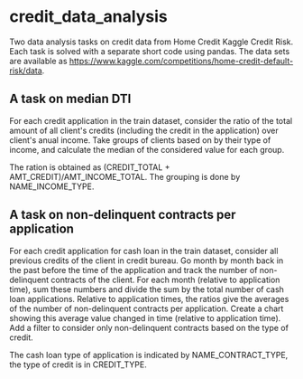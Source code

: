 # credit_data_analysis


Two data analysis tasks on credit data from Home Credit Kaggle Credit Risk.
Each task is solved with a separate short code using pandas.
The data sets are available as https://www.kaggle.com/competitions/home-credit-default-risk/data.

## A task on median DTI

For each credit application in the train dataset, consider the ratio of the total amount of all client's credits (including the credit in the application) over client's anual income.
Take groups of clients based on by their type of income, and calculate the median of the considered value for each group.


The ration is obtained as (CREDIT_TOTAL + AMT_CREDIT)/AMT_INCOME_TOTAL. The grouping is done by NAME_INCOME_TYPE.


## A task on non-delinquent contracts per application

For each credit application for cash loan in the train dataset, consider all previous credits of the client in credit bureau. 
Go month by month back in the past before the time of the application and track the number of non-delinquent contracts of the client.
For each month (relative to application time), sum these numbers and divide the sum by the total number of cash loan applications.
Relative to application times, the ratios give the averages of the number of non-delinquent contracts per application. 
Create a chart showing this average value changed in time (relative to application time).
Add a filter to consider only non-delinquent contracts based on the type of credit.


The cash loan type of application is indicated by NAME_CONTRACT_TYPE, the type of credit is in CREDIT_TYPE.
